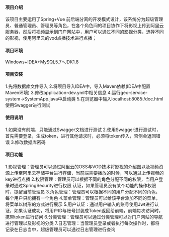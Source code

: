 #### 项目介绍
该项目主要运用了Spring+Vue 前后端分离的开发模式设计，该系统分为超级管理员、普通管理员、管理员等角色，在各个角色间的项目协作下将影视上传到阿里云服务器，然后将视频显示到门户网站中，用户可以通过不同的影视分类，选择不同的影视，使用阿里云的vod点播技术进行点播；
#### 项目环境
Windows+IDEA+MySQL5.7+JDK1.8
#### 项目安装
  1.先将数据库文件导入
  2.将项目导入IDEA中，导入Maven依赖(IDEA中配置Maven环境)
  3.修改application-dev.yml中相关信息
  4.运行gec-service-system->SystemApp.java中启动类
  5.在浏览器中输入localhost:8085:/doc.html使用Swagger进行测试
#### 使用说明
  1.如果没有前端，只能通过Swagger文档进行测试
  2.使用Swagger进行测试时，首先需要登录，生成token，进行其他请求时，必须将token传入，否侧会返回错误
  3.修改数据库密码
#### 项目功能
  1.影视管理：管理员可以通过阿里云的OSS与VOD技术将影视的介绍图以及视频资源上传至阿里云存储平台进行存储，当前端需要播放的时候，可以通过上传视频的key进行点播
  2.权限管理：管理员可以根据不同的角色分配不同的权限，当用户登录时通过SpringSecurity进行权限 认证，如果管理员没有某个功能的操作权限时，提醒当前管理员
  3.角色管理：管理员可以根据不同的用户分配不同的角色，每个用户只能拥有一个角色
  4.菜单管理：管理员可以给该平台添加不同的菜单，将菜单以树形的方式进行展示
  5.用户认证：通过用户输入的账号使用Jwt进行认证，如果认证成功，将用户ID与账号封装成Token返回给前端，前端每次访问时，携带token进行访问
  6.分类管理：管理员可以通过分类管理可以对门户网站的导航进行管理以及影视的分类
  7.日志管理：当管理员登录或者执行每次操作时，都将记录在日志当中，超级管理员可以通过日志管理进行查询
